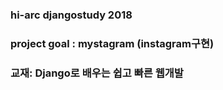 ### hi-arc djangostudy 2018
### project goal : mystagram (instagram구현)
### 교재: Django로 배우는 쉽고 빠른 웹개발
